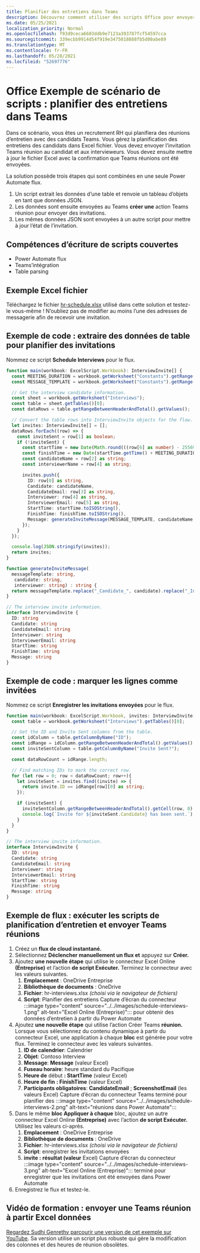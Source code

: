 ```yaml
---
title: Planifier des entretiens dans Teams
description: Découvrez comment utiliser des scripts Office pour envoyer une Teams à partir de Excel données.
ms.date: 05/25/2021
localization_priority: Normal
ms.openlocfilehash: f93d9ceca6603ddb9e7123a393787fcf54597cca
ms.sourcegitcommit: 339ecbb9914d54f919e3475018888fb5d00abe89
ms.translationtype: MT
ms.contentlocale: fr-FR
ms.lasthandoff: 05/28/2021
ms.locfileid: "52697776"
---
```

# <a name="office-scripts-sample-scenario-schedule-interviews-in-teams"></a>Office Exemple de scénario de scripts : planifier des entretiens dans Teams

Dans ce scénario, vous êtes un recrutement RH qui planifiera des réunions d’entretien avec des candidats Teams. Vous gérez la planification des entretiens des candidats dans Excel fichier. Vous devez envoyer l’invitation Teams réunion au candidat et aux intervieweurs. Vous devez ensuite mettre à jour le fichier Excel avec la confirmation que Teams réunions ont été envoyées.

La solution possède trois étapes qui sont combinées en une seule Power Automate flux.

1. Un script extrait les données d’une table et renvoie un tableau d’objets en tant que données JSON.
1. Les données sont ensuite envoyées au Teams **créer une** action Teams réunion pour envoyer des invitations.
1. Les mêmes données JSON sont envoyées à un autre script pour mettre à jour l’état de l’invitation.

## <a name="scripting-skills-covered"></a>Compétences d’écriture de scripts couvertes

* Power Automate flux
* Teams’intégration
* Table parsing

## <a name="sample-excel-file"></a>Exemple Excel fichier

Téléchargez le fichier <a href="hr-schedule.xlsx">hr-schedule.xlsx</a> utilisé dans cette solution et testez-le vous-même ! N’oubliez pas de modifier au moins l’une des adresses de messagerie afin de recevoir une invitation.

## <a name="sample-code-extract-table-data-to-schedule-invites"></a>Exemple de code : extraire des données de table pour planifier des invitations

Nommez ce script **Schedule Interviews** pour le flux.

```TypeScript
function main(workbook: ExcelScript.Workbook): InterviewInvite[] {
  const MEETING_DURATION = workbook.getWorksheet("Constants").getRange("B1").getValue() as number;
  const MESSAGE_TEMPLATE = workbook.getWorksheet("Constants").getRange("B2").getValue() as string;

  // Get the interview candidate information.
  const sheet = workbook.getWorksheet("Interviews");
  const table = sheet.getTables()[0];
  const dataRows = table.getRangeBetweenHeaderAndTotal().getValues();

  // Convert the table rows into InterviewInvite objects for the flow.
  let invites: InterviewInvite[] = [];
  dataRows.forEach((row) => {
    const inviteSent = row[1] as boolean;
    if (!inviteSent) {
      const startTime = new Date(Math.round(((row[6] as number) - 25569) * 86400 * 1000));
      const finishTime = new Date(startTime.getTime() + MEETING_DURATION * 60 * 1000);
      const candidateName = row[2] as string;
      const interviewerName = row[4] as string;

      invites.push({
        ID: row[0] as string,
        Candidate: candidateName,
        CandidateEmail: row[3] as string,
        Interviewer: row[4] as string,
        InterviewerEmail: row[5] as string,
        StartTime: startTime.toISOString(),
        FinishTime: finishTime.toISOString(),
        Message: generateInviteMessage(MESSAGE_TEMPLATE, candidateName, interviewerName)
      });
    }    
  });

  console.log(JSON.stringify(invites));
  return invites;
}

function generateInviteMessage(
  messageTemplate: string,
   candidate: string,
   interviewer: string) : string {
  return messageTemplate.replace("_Candidate_", candidate).replace("_Interviewer_", interviewer);
}

// The interview invite information.
interface InterviewInvite {
  ID: string
  Candidate: string
  CandidateEmail: string
  Interviewer: string
  InterviewerEmail: string
  StartTime: string
  FinishTime: string
  Message: string
}
```

## <a name="sample-code-mark-rows-as-invited"></a>Exemple de code : marquer les lignes comme invitées

Nommez ce script **Enregistrer les invitations envoyées** pour le flux.

```TypeScript
function main(workbook: ExcelScript.Workbook, invites: InterviewInvite[]) {
  const table = workbook.getWorksheet("Interviews").getTables()[0];

  // Get the ID and Invite Sent columns from the table.
  const idColumn = table.getColumnByName("ID");
  const idRange = idColumn.getRangeBetweenHeaderAndTotal().getValues();
  const inviteSentColumn = table.getColumnByName("Invite Sent?");

  const dataRowCount = idRange.length;

  // Find matching IDs to mark the correct row.
  for (let row = 0; row < dataRowCount; row++){
    let inviteSent = invites.find((invite) => {
      return invite.ID == idRange[row][0] as string;
    });

    if (inviteSent) {
      inviteSentColumn.getRangeBetweenHeaderAndTotal().getCell(row, 0).setValue(true);
      console.log(`Invite for ${inviteSent.Candidate} has been sent.`);
    }
  } 
}

// The interview invite information.
interface InterviewInvite {
  ID: string
  Candidate: string
  CandidateEmail: string
  Interviewer: string
  InterviewerEmail: string
  StartTime: string
  FinishTime: string
  Message: string
}
```

## <a name="sample-flow-run-the-interview-scheduling-scripts-and-send-the-teams-meetings"></a>Exemple de flux : exécuter les scripts de planification d’entretien et envoyer Teams réunions

1. Créez un **flux de cloud instantané.**
1. Sélectionnez **Déclencher manuellement un flux et** appuyez sur **Créer.**
1. Ajoutez **une nouvelle étape** qui utilise le connecteur Excel Online **(Entreprise)** et l’action **de script Exécuter.** Terminez le connecteur avec les valeurs suivantes.
    1. **Emplacement** : OneDrive Entreprise
    1. **Bibliothèque de documents** : OneDrive
    1. **Fichier**: hr-interviews.xlsx *(choisi via le navigateur de fichiers)*
    1. **Script**: Planifier des entretiens Capture d’écran du connecteur :::image type="content" source="../../images/schedule-interviews-1.png" alt-text="Excel Online (Entreprise)"::: pour obtenir des données d’entretien à partir du Power Automate
1. Ajoutez **une nouvelle étape** qui utilise l’action Créer Teams **réunion.** Lorsque vous sélectionnez du contenu dynamique à partir du connecteur Excel, une application à chaque **bloc** est générée pour votre flux. Terminez le connecteur avec les valeurs suivantes.
    1. **ID de calendrier**: Calendrier
    1. **Objet**: Contoso Interview
    1. **Message**: **Message** (valeur Excel)
    1. **Fuseau horaire**: heure standard du Pacifique
    1. **Heure de** début **: StartTime** (valeur Excel)
    1. **Heure de fin** **: FinishTime** (valeur Excel)
    1. **Participants obligatoires**: **CandidateEmail** ; **ScreenshotEmail** (les valeurs Excel) Capture d’écran du connecteur Teams terminé pour planifier des :::image type="content" source="../../images/schedule-interviews-2.png" alt-text="réunions dans Power Automate":::
1. Dans le même **bloc Appliquer à chaque** bloc, ajoutez un autre connecteur Excel Online **(Entreprise)** avec l’action **de script Exécuter.** Utilisez les valeurs ci-après.
    1. **Emplacement** : OneDrive Entreprise
    1. **Bibliothèque de documents** : OneDrive
    1. **Fichier**: hr-interviews.xlsx *(choisi via le navigateur de fichiers)*
    1. **Script**: enregistrer les invitations envoyées
    1. **invite :** **résultat (valeur** Excel) Capture d’écran du connecteur :::image type="content" source="../../images/schedule-interviews-3.png" alt-text="Excel Online (Entreprise)"::: terminé pour enregistrer que les invitations ont été envoyées dans Power Automate
1. Enregistrez le flux et testez-le.

## <a name="training-video-send-a-teams-meeting-from-excel-data"></a>Vidéo de formation : envoyer une Teams réunion à partir Excel données

[Regardez Sudhi Genrethy parcourir une version de cet exemple sur YouTube](https://youtu.be/HyBdx52NOE8). Sa version utilise un script plus robuste qui gère la modification des colonnes et des heures de réunion obsolètes.
